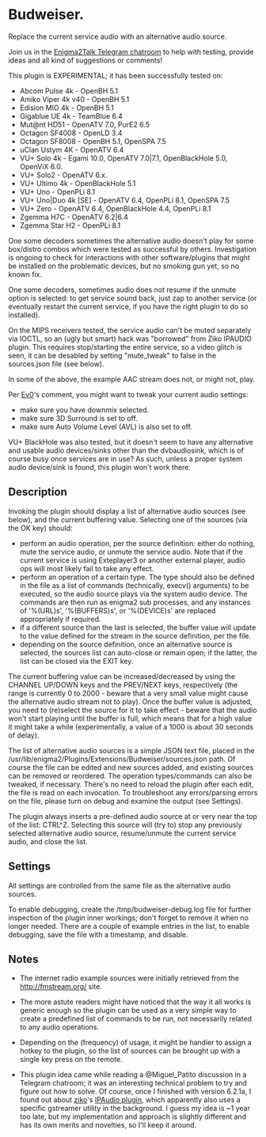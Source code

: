 # Budweiser.

Replace the current service audio with an alternative audio source.

Join us in the [Enigma2Talk Telegram chatroom](https://t.me/talkenigma2)
to help with testing, provide ideas and all kind of suggestions or comments!

This plugin is EXPERIMENTAL; it has been successfully tested on:
* Abcom Pulse 4k - OpenBH 5.1
* Amiko Viper 4k v40 - OpenBH 5.1
* Edision MIO 4k - OpenBH 5.1
* Gigablue UE 4k - TeamBlue 6.4
* Mut@nt HD51 - OpenATV 7.0, PurE2 6.5
* Octagon SF4008 - OpenLD 3.4
* Octagon SF8008 - OpenBH 5.1, OpenSPA 7.5
* uClan Ustym 4K - OpenATV 6.4
* VU+ Solo 4k - Egami 10.0, OpenATV 7.0|7.1, OpenBlackHole 5.0, OpenViX 6.0.
* VU+ Solo2 - OpenATV 6.x.
* VU+ Ultimo 4k - OpenBlackHole 5.1
* VU+ Uno - OpenPLi 8.1
* VU+ Uno|Duo 4k [SE] - OpenATV 6.4, OpenPLi 8.1, OpenSPA 7.5
* VU+ Zero - OpenATV 6.4, OpenBlackHole 4.4, OpenPLi 8.1
* Zgemma H7C - OpenATV 6.2|6.4
* Zgemma Star H2 - OpenPLi 8.1

One some decoders sometimes the alternative audio doesn't play for some
box/distro combos which were tested as successful by others. Investigation is
ongoing to check for interactions with other software/plugins that might be
installed on the problematic devices, but no smoking gun yet, so no known fix.

One some decoders, sometimes audio does not resume if the unmute option is
selected: to get service sound back, just zap to another service (or eventually
restart the current service, if you have the right plugin to do so installed).

On the MIPS receivers tested, the service audio can't be muted separately via
IOCTL, so an (ugly but smart) hack was "borrowed" from Ziko IPAUDIO plugin.
This requires stop/starting the entire service, so a video glitch is seen, it
can be desabled by setting "mute_tweak" to false in the sources.json file (see
below).

In some of the above, the example AAC stream does not, or might not, play.

Per [Ev0](https://www.linuxsat-support.com/thread/152127-budweiser-plugin/?postID=661724#post661724)'s
comment, you might want to tweak your current audio settings:
* make sure you have downmix selected.
* make sure 3D Surround is set to off.
* make sure Auto Volume Level (AVL) is also set to off.

VU+ BlackHole was also tested, but it doesn't seem to have any alternative and
usable audio devices/sinks other than the dvbaudiosink, which is of course busy
once services are in use? As such, unless a proper system audio device/sink is
found, this plugin won't work there.

## Description

Invoking the plugin should display a list of alternative audio sources (see
below), and the current buffering value. Selecting one of the sources (via the
OK key) should:
* perform an audio operation, per the source definition: either do nothing, mute
  the service audio, or unmute the service audio. Note that if the current
  service is using Exteplayer3 or another external player, audio ops will most
  likely fail to take any effect.
* perform an operation of a certain type. The type should also be defined in the
  file as a list of commands (technically, execv() arguments) to be executed, so
  the audio source plays via the system audio device. The commands are then run
  as enigma2 sub processes, and any instances of '%(URL)s', '%(BUFFERS)s', or
  '%(DEVICE)s' are replaced appropriately if required.
* if a different source than the last is selected, the buffer value will update
  to the value defined for the stream in the source definition, per the file.
* depending on the source definition, once an alternative source is selected,
  the sources list can auto-close or remain open; if the latter, the list can be
  closed via the EXIT key.

The current buffering value can be increased/decreased by using the CHANNEL
UP/DOWN keys and the PREV/NEXT keys, respectively (the range is currently 0 to
2000 - beware that a very small value might cause the alternative audio stream
not to play). Once the buffer value is adjusted, you need to (re)select the
source for it to take effect - beware that the audio won't start playing until
the buffer is full, which means that for a high value it might take a while
(experimentally, a value of a 1000 is about 30 seconds of delay).

The list of alternative audio sources is a simple JSON text file, placed in the
/usr/lib/enigma2/Plugins/Extensions/Budweiser/sources.json path. Of course the
file can be edited and new sources added, and existing sources can be removed or
reordered. The operation types/commands can also be tweaked, if necessary.
There's no need to reload the plugin after each edit, the file is read on each
invocation. To troubleshoot any errors/parsing errors on the file, please turn
on debug and examine the output (see Settings).

The plugin always inserts a pre-defined audio source at or very near the top of
the list: CTRL^Z. Selecting this source will (try to) stop any previously
selected alternative audio source, resume/unmute the current service audio, and
close the list.

## Settings

All settings are controlled from the same file as the alternative audio sources.

To enable debugging, create the /tmp/budweiser-debug.log file for further
inspection of the plugin inner workings; don't forget to remove it when no
longer needed. There are a couple of example entries in the list, to enable
debugging, save the file with a timestamp, and disable.

## Notes

* The internet radio example sources were initially retrieved from the
http://fmstream.org/ site.

* The more astute readers might have noticed that the way it all works is
generic enough so the plugin can be used as a very simple way to create a
predefined list of commands to be run, not necessarily related to any audio
operations.

* Depending on the (frequency) of usage, it might be handier to assign a hotkey
to the plugin, so the list of sources can be brought up with a single key press
on the remote.

* This plugin idea came while reading a @Miguel_Patito discussion in a Telegram
chatroom; it was an interesting technical problem to try and figure out how to
solve. Of course, once I finished with version 6.2.1a, I found out about
[ziko](https://www.linuxsat-support.com/cms/user/344808-ziko/)'s
[IPAudio plugin](https://www.linuxsat-support.com/thread/148485-ipaudio-by-ziko/?postID=618093#post618093),
which apparently also uses a specific gstreamer utility in the background. I
guess my idea is ~1 year too late, but my implementation and approach is
slightly different and has its own merits and novelties, so I'll keep it around.

